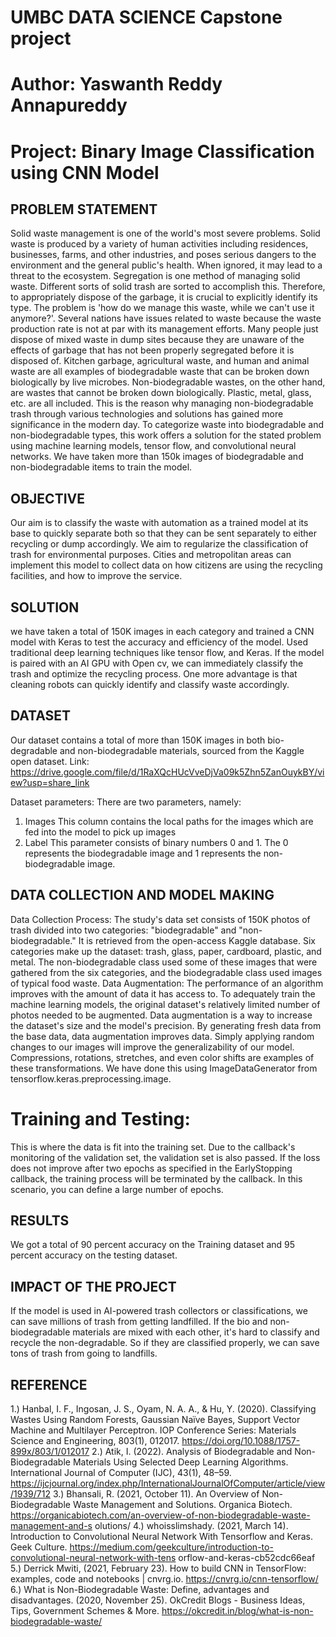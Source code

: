 # UMBC DATA SCIENCE Capstone project

# Author: Yaswanth Reddy Annapureddy

# Project: Binary Image Classification using CNN Model

## PROBLEM STATEMENT
Solid waste management is one of the world's most severe problems. Solid waste is produced by a variety of human activities including residences, businesses, farms, and other industries, and poses serious dangers to the environment and the general public's health. When ignored, it may lead to a threat to the ecosystem. Segregation is one method of managing solid waste. Different sorts of solid trash are sorted to accomplish this. Therefore, to appropriately dispose of the garbage, it is crucial to explicitly identify its type. The problem is 'how do we manage this waste, while we can't use it anymore?'. Several nations have issues related to waste because the waste production rate is not at par with its management efforts. Many people just dispose of mixed waste in dump sites because they are unaware of the effects of garbage that has not been properly segregated before it is disposed of. Kitchen garbage, agricultural waste, and human and animal waste are all examples of biodegradable waste that can be broken down biologically by live microbes. Non-biodegradable wastes, on the other hand, are wastes that cannot be broken down biologically. Plastic, metal, glass, etc. are all included. This is the reason why managing non-biodegradable trash through various technologies and solutions has gained more significance in the modern day. To categorize waste into biodegradable and non-biodegradable types, this work offers a solution for the stated problem using machine learning models, tensor flow, and convolutional neural networks. We have taken more than 150k images of biodegradable and non-biodegradable items to train the model.

## OBJECTIVE
Our aim is to classify the waste with automation as a trained model at its base to quickly separate both so that they can be sent separately to either recycling or dump accordingly.
We aim to regularize the classification of trash for environmental purposes.
Cities and metropolitan areas can implement this model to collect data on how citizens are using the recycling facilities, and how to improve the service.

## SOLUTION
we have taken a total of 150K images in each category and trained a CNN model with Keras to test the accuracy and efficiency of the model.
Used traditional deep learning techniques like tensor flow, and Keras.
If the model is paired with an AI GPU with Open cv, we can immediately classify the trash and optimize the recycling process.
One more advantage is that cleaning robots can quickly identify and classify waste accordingly.

## DATASET
Our dataset contains a total of more than 150K images in both bio-degradable and non-biodegradable materials, sourced from the Kaggle open dataset. Link: https://drive.google.com/file/d/1RaXQcHUcVveDjVa09k5Zhn5ZanOuykBY/view?usp=share_link

Dataset parameters:
There are two parameters, namely:
1. Images
This column contains the local paths for the images which are fed into the model to pick up images
2. Label
This parameter consists of binary numbers 0 and 1. The 0 represents the biodegradable
image and 1 represents the non-biodegradable image.

## DATA COLLECTION AND MODEL MAKING
Data Collection Process:
The study's data set consists of 150K photos of trash divided into two categories:
"biodegradable" and "non-biodegradable." It is retrieved from the open-access Kaggle database.
Six categories make up the dataset: trash, glass, paper, cardboard, plastic, and metal. The
non-biodegradable class used some of these images that were gathered from the six categories,
and the biodegradable class used images of typical food waste.
Data Augmentation:
The performance of an algorithm improves with the amount of data it has access to. To
adequately train the machine learning models, the original dataset's relatively limited number of
photos needed to be augmented. Data augmentation is a way to increase the dataset's size and the
model's precision. By generating fresh data from the base data, data augmentation improves data.
Simply applying random changes to our images will improve the generalizability of our model.
Compressions, rotations, stretches, and even color shifts are examples of these transformations.
We have done this using ImageDataGenerator from tensorflow.keras.preprocessing.image.

# Training and Testing:
This is where the data is fit into the training set. Due to the callback's monitoring of the
validation set, the validation set is also passed. If the loss does not improve after two epochs as
specified in the EarlyStopping callback, the training process will be terminated by the callback.
In this scenario, you can define a large number of epochs.

## RESULTS
We got a total of 90 percent accuracy on the Training dataset and 95 percent accuracy on the
testing dataset.

## IMPACT OF THE PROJECT
If the model is used in AI-powered trash collectors or classifications, we can save millions of
trash from getting landfilled. If the bio and non-biodegradable materials are mixed with each
other, it's hard to classify and recycle the non-degradable. So if they are classified properly, we
can save tons of trash from going to landfills.

## REFERENCE
1.) Hanbal, I. F., Ingosan, J. S., Oyam, N. A. A., & Hu, Y. (2020). Classifying Wastes Using
Random Forests, Gaussian Naïve Bayes, Support Vector Machine and Multilayer
Perceptron. IOP Conference Series: Materials Science and Engineering, 803(1), 012017.
https://doi.org/10.1088/1757-899x/803/1/012017
2.) Atik, I. (2022). Analysis of Biodegradable and Non-Biodegradable Materials Using
Selected Deep Learning Algorithms. International Journal of Computer (IJC), 43(1),
48–59.
https://ijcjournal.org/index.php/InternationalJournalOfComputer/article/view/1939/712
3.) Bhansali, R. (2021, October 11). An Overview of Non-Biodegradable Waste
Management and Solutions. Organica Biotech.
https://organicabiotech.com/an-overview-of-non-biodegradable-waste-management-and-s
olutions/
4.) whoisslimshady. (2021, March 14). Introduction to Convolutional Neural Network With
Tensorflow and Keras. Geek Culture.
https://medium.com/geekculture/introduction-to-convolutional-neural-network-with-tens
orflow-and-keras-cb52cdc66eaf
5.) Derrick Mwiti, (2021, February 23). How to build CNN in TensorFlow: examples, code
and notebooks | cnvrg.io. https://cnvrg.io/cnn-tensorflow/
6.) What is Non-Biodegradable Waste: Define, advantages and disadvantages. (2020,
November 25). OkCredit Blogs - Business Ideas, Tips, Government Schemes & More.
https://okcredit.in/blog/what-is-non-biodegradable-waste/
